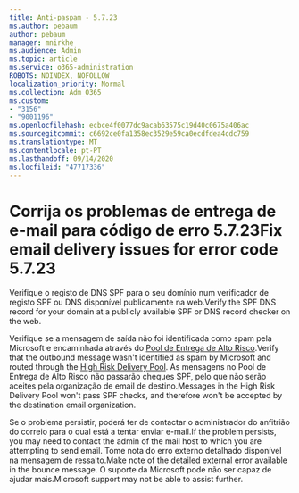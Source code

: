 ```yaml
---
title: Anti-paspam - 5.7.23
ms.author: pebaum
author: pebaum
manager: mnirkhe
ms.audience: Admin
ms.topic: article
ms.service: o365-administration
ROBOTS: NOINDEX, NOFOLLOW
localization_priority: Normal
ms.collection: Adm_O365
ms.custom:
- "3156"
- "9001196"
ms.openlocfilehash: ecbce4f0077dc9acab63575c19d40c0675a406ac
ms.sourcegitcommit: c6692ce0fa1358ec3529e59ca0ecdfdea4cdc759
ms.translationtype: MT
ms.contentlocale: pt-PT
ms.lasthandoff: 09/14/2020
ms.locfileid: "47717336"
---
```

# <a name="fix-email-delivery-issues-for-error-code-5723"></a><span data-ttu-id="b229e-102">Corrija os problemas de entrega de e-mail para código de erro 5.7.23</span><span class="sxs-lookup"><span data-stu-id="b229e-102">Fix email delivery issues for error code 5.7.23</span></span>

<span data-ttu-id="b229e-103">Verifique o registo de DNS SPF para o seu domínio num verificador de registo SPF ou DNS disponível publicamente na web.</span><span class="sxs-lookup"><span data-stu-id="b229e-103">Verify the SPF DNS record for your domain at a publicly available SPF or DNS record checker on the web.</span></span>

<span data-ttu-id="b229e-104">Verifique se a mensagem de saída não foi identificada como spam pela Microsoft e encaminhada através do [Pool de Entrega de Alto Risco](https://docs.microsoft.com/microsoft-365/security/office-365-security/high-risk-delivery-pool-for-outbound-messages).</span><span class="sxs-lookup"><span data-stu-id="b229e-104">Verify that the outbound message wasn't identified as spam by Microsoft and routed through the [High Risk Delivery Pool](https://docs.microsoft.com/microsoft-365/security/office-365-security/high-risk-delivery-pool-for-outbound-messages).</span></span> <span data-ttu-id="b229e-105">As mensagens no Pool de Entrega de Alto Risco não passarão cheques SPF, pelo que não serão aceites pela organização de email de destino.</span><span class="sxs-lookup"><span data-stu-id="b229e-105">Messages in the High Risk Delivery Pool won't pass SPF checks, and therefore won't be accepted by the destination email organization.</span></span>

<span data-ttu-id="b229e-106">Se o problema persistir, poderá ter de contactar o administrador do anfitrião do correio para o qual está a tentar enviar e-mail.</span><span class="sxs-lookup"><span data-stu-id="b229e-106">If the problem persists, you may need to contact the admin of the mail host to which you are attempting to send email.</span></span> <span data-ttu-id="b229e-107">Tome nota do erro externo detalhado disponível na mensagem de ressalto.</span><span class="sxs-lookup"><span data-stu-id="b229e-107">Make note of the detailed external error available in the bounce message.</span></span> <span data-ttu-id="b229e-108">O suporte da Microsoft pode não ser capaz de ajudar mais.</span><span class="sxs-lookup"><span data-stu-id="b229e-108">Microsoft support may not be able to assist further.</span></span>
